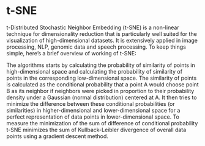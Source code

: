 # t-SNE

t-Distributed Stochastic Neighbor Embedding (t-SNE) is a non-linear technique for dimensionality reduction that is particularly well suited for the visualization of high-dimensional datasets. It is extensively applied in image processing, NLP, genomic data and speech processing. To keep things simple, here’s a brief overview of working of t-SNE:

The algorithms starts by calculating the probability of similarity of points in high-dimensional space and calculating the probability of similarity of points in the corresponding low-dimensional space. The similarity of points is calculated as the conditional probability that a point A would choose point B as its neighbor if neighbors were picked in proportion to their probability density under a Gaussian (normal distribution) centered at A.
It then tries to minimize the difference between these conditional probabilities (or similarities) in higher-dimensional and lower-dimensional space for a perfect representation of data points in lower-dimensional space.
To measure the minimization of the sum of difference of conditional probability t-SNE minimizes the sum of Kullback-Leibler divergence of overall data points using a gradient descent method.
